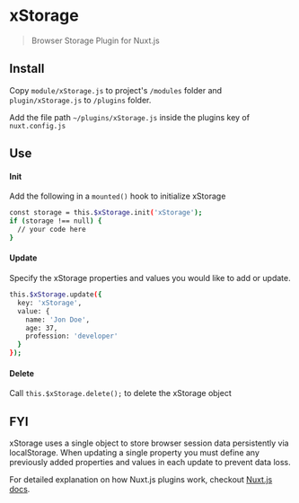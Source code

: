 # xStorage

> Browser Storage Plugin for Nuxt.js

## Install
Copy `module/xStorage.js` to project's `/modules` folder and `plugin/xStorage.js` to `/plugins` folder. 

Add the file path `~/plugins/xStorage.js` inside the plugins key of `nuxt.config.js`

## Use

#### Init
Add the following in a `mounted()` hook to initialize xStorage

``` bash
const storage = this.$xStorage.init('xStorage');
if (storage !== null) { 
  // your code here
}
```

#### Update
Specify the xStorage properties and values you would like to add or update. 

``` bash
this.$xStorage.update({ 
  key: 'xStorage', 
  value: { 
    name: 'Jon Doe',
    age: 37,
    profession: 'developer'
  }
});  
```

#### Delete
Call `this.$xStorage.delete();` to delete the xStorage object


## FYI 
xStorage uses a single object to store browser session data persistently via localStorage. When updating a single property you must define any previously added properties and values in each update to prevent data loss.


For detailed explanation on how Nuxt.js plugins work, checkout [Nuxt.js docs](https://nuxtjs.org/guide/plugins#codefund_ad).
